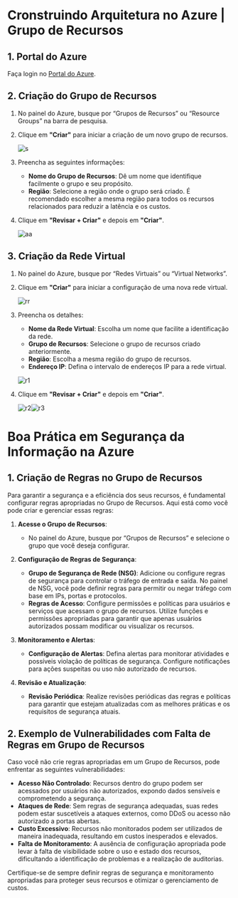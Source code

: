 # Cronstruindo Arquitetura no Azure | Grupo de Recursos

## 1. Portal do Azure 

Faça login no [Portal do Azure](https://portal.azure.com).

## 2. Criação do Grupo de Recursos 

1. No painel do Azure, busque por “Grupos de Recursos” ou “Resource Groups” na barra de pesquisa.
2. Clique em **"Criar"** para iniciar a criação de um novo grupo de recursos.

   ![s](https://github.com/user-attachments/assets/3d26af1f-5ee7-46f8-8c62-662ead21aa8b)

4. Preencha as seguintes informações:
   - **Nome do Grupo de Recursos**: Dê um nome que identifique facilmente o grupo e seu propósito.
   - **Região**: Selecione a região onde o grupo será criado. É recomendado escolher a mesma região para todos os recursos relacionados para reduzir a latência e os custos.
5. Clique em **"Revisar + Criar"** e depois em **"Criar"**.

   ![aa](https://github.com/user-attachments/assets/52f5df5b-b793-43cb-b6d4-b532d50a575a)


## 3. Criação da Rede Virtual 

1. No painel do Azure, busque por “Redes Virtuais” ou “Virtual Networks”.
2. Clique em **"Criar"** para iniciar a configuração de uma nova rede virtual.

   ![rr](https://github.com/user-attachments/assets/e11dc79a-d5ed-4e23-b65d-7595b208835d)

4. Preencha os detalhes:
   - **Nome da Rede Virtual**: Escolha um nome que facilite a identificação da rede.
   - **Grupo de Recursos**: Selecione o grupo de recursos criado anteriormente.
   - **Região**: Escolha a mesma região do grupo de recursos.
   - **Endereço IP**: Defina o intervalo de endereços IP para a rede virtual.
  
   ![r1](https://github.com/user-attachments/assets/130e7781-2604-46a9-be03-66edfdc0fa37)
   
6. Clique em **"Revisar + Criar"** e depois em **"Criar"**.

   ![r2](https://github.com/user-attachments/assets/83521a75-553a-4883-afd1-b3b9a6d4bf7c)![r3](https://github.com/user-attachments/assets/f5cdeae6-2fca-4918-8520-18df857666f5)


# Boa Prática em Segurança da Informação na Azure

## 1. Criação de Regras no Grupo de Recursos 



Para garantir a segurança e a eficiência dos seus recursos, é fundamental configurar regras apropriadas no Grupo de Recursos. Aqui está como você pode criar e gerenciar essas regras:

1. **Acesse o Grupo de Recursos**:
   - No painel do Azure, busque por “Grupos de Recursos” e selecione o grupo que você deseja configurar.

2. **Configuração de Regras de Segurança**:
   - **Grupo de Segurança de Rede (NSG)**: Adicione ou configure regras de segurança para controlar o tráfego de entrada e saída. No painel de NSG, você pode definir regras para permitir ou negar tráfego com base em IPs, portas e protocolos.
   - **Regras de Acesso**: Configure permissões e políticas para usuários e serviços que acessam o grupo de recursos. Utilize funções e permissões apropriadas para garantir que apenas usuários autorizados possam modificar ou visualizar os recursos.

3. **Monitoramento e Alertas**:
   - **Configuração de Alertas**: Defina alertas para monitorar atividades e possíveis violação de políticas de segurança. Configure notificações para ações suspeitas ou uso não autorizado de recursos. 

4. **Revisão e Atualização**:
   - **Revisão Periódica**: Realize revisões periódicas das regras e políticas para garantir que estejam atualizadas com as melhores práticas e os requisitos de segurança atuais.

## 2. Exemplo de Vulnerabilidades com Falta de Regras em Grupo de Recursos 

Caso você não crie regras apropriadas em um Grupo de Recursos, pode enfrentar as seguintes vulnerabilidades:

- **Acesso Não Controlado**: Recursos dentro do grupo podem ser acessados por usuários não autorizados, expondo dados sensíveis e comprometendo a segurança. 
- **Ataques de Rede**: Sem regras de segurança adequadas, suas redes podem estar suscetíveis a ataques externos, como DDoS ou acesso não autorizado a portas abertas. 
- **Custo Excessivo**: Recursos não monitorados podem ser utilizados de maneira inadequada, resultando em custos inesperados e elevados. 
- **Falta de Monitoramento**: A ausência de configuração apropriada pode levar à falta de visibilidade sobre o uso e estado dos recursos, dificultando a identificação de problemas e a realização de auditorias. 

Certifique-se de sempre definir regras de segurança e monitoramento apropriadas para proteger seus recursos e otimizar o gerenciamento de custos.

